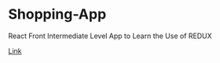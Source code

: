 # Shopping-App
React Front Intermediate Level App to Learn the Use of REDUX

[Link](https://shopping-app-teal-pi.vercel.app/)
